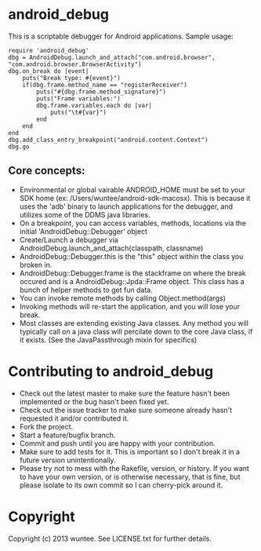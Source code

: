 android_debug
=============

This is a scriptable debugger for Android applications. Sample usage:

    require 'android_debug'
    dbg = AndroidDebug.launch_and_attach("com.android.browser", "com.android.browser.BrowserActivity")
    dbg.on_break do |event|
        puts("Break type: #{event}")
        if(dbg.frame.method_name == "registerReceiver")
            puts("#{dbg.frame.method_signature}")
            puts("Frame variables:")
            dbg.frame.variables.each do |var|
                puts("\t#{var}")
            end
        end
    end
    dbg.add_class_entry_breakpoint("android.content.Context")
    dbg.go

Core concepts:
--------------

* Environmental or global vairable ANDROID_HOME must be set to your SDK home (ex: /Users/wuntee/android-sdk-macosx). This is because it uses the 'adb' binary to launch applications for the debugger, and utilizes some of the DDMS java libraries.
* On a breakpoint, you can access variables, methods, locations via the initial 'AndroidDebug::Debugger' object
* Create/Launch a debugger via AndroidDebug.launch_and_attach(classpath, classname)
* AndroidDebug::Debugger.this is the "this" object within the class you broken in.
* AndroidDebug::Debugger.frame is the stackframe on where the break occured and is a AndroidDebug::Jpda::Frame object. This class has a bunch of helper methods to get fun data.
* You can invoke remote methods by calling Object.method(args)
* Invoking methods will re-start the application, and you will lose your break.
* Most classes are extending existing Java classes. Any method you will typically call on a java class will percilate down to the core Java class, if it exists. (See the JavaPassthrough mixin for specifics)

Contributing to android_debug
=============================

* Check out the latest master to make sure the feature hasn't been implemented or the bug hasn't been fixed yet.
* Check out the issue tracker to make sure someone already hasn't requested it and/or contributed it.
* Fork the project.
* Start a feature/bugfix branch.
* Commit and push until you are happy with your contribution.
* Make sure to add tests for it. This is important so I don't break it in a future version unintentionally.
* Please try not to mess with the Rakefile, version, or history. If you want to have your own version, or is otherwise necessary, that is fine, but please isolate to its own commit so I can cherry-pick around it.

Copyright
=========

Copyright (c) 2013 wuntee. See LICENSE.txt for
further details.

